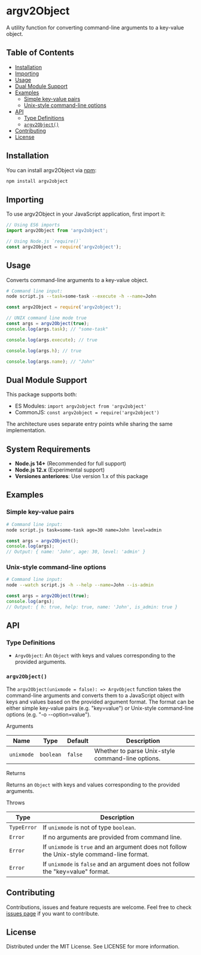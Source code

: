 # argv2Object

A utility function for converting command-line arguments to a key-value object.

## Table of Contents

- [Installation](#installation)
- [Importing](#importing)
- [Usage](#usage)
- [Dual Module Support](#dual-module-support)
- [Examples](#examples)
  - [Simple key-value pairs](#simple-key-value-pairs)
  - [Unix-style command-line options](#unix-style-command-line-options)
- [API](#api)
  - [Type Definitions](#type-definitions)
  - [`argv2Object()`](#argv2object-1)
- [Contributing](#contributing)
- [License](#license)

## Installation

You can install argv2Object via [npm](https://www.npmjs.com/package/argv2Object):

```sh
npm install argv2object
```

## Importing

To use argv2Object in your JavaScript application, first import it:

```js
// Using ES6 imports
import argv2Object from 'argv2object';

// Using Node.js `require()`
const argv2Object = require('argv2object');
```

## Usage

Converts command-line arguments to a key-value object.

```sh
# Command line input:
node script.js --task=some-task --execute -h --name=John

```

```js
const argv2Object = require('argv2object');

// UNIX command line mode true
const args = argv2Object(true);
console.log(args.task); // "some-task"

console.log(args.execute); // true

console.log(args.h); // true

console.log(args.name); // "John"

```

## Dual Module Support

This package supports both:

- ES Modules: `import argv2object from 'argv2object'`
- CommonJS: `const argv2object = require('argv2object')`

The architecture uses separate entry points while sharing the same implementation.

## System Requirements

- **Node.js 14+** (Recommended for full support)
- **Node.js 12.x** (Experimental support)
- **Versiones anteriores**: Use version 1.x of this package

## Examples

### Simple key-value pairs

```sh
# Command line input:
node script.js task=some-task age=30 name=John level=admin

```

```js
const args = argv2Object();
console.log(args);
// Output: { name: 'John', age: 30, level: 'admin' }
```

### Unix-style command-line options

```sh
# Command line input:
node --watch script.js -h --help --name=John --is-admin

```

```js
const args = argv2Object(true);
console.log(args);
// Output: { h: true, help: true, name: 'John', is_admin: true }
```

## API

### Type Definitions

- `ArgvObject`: An `Object` with keys and values corresponding to the provided arguments.

### `argv2Object()`

The `argv2Object(unixmode = false): => ArgvObject` function takes the command-line arguments and converts them to a JavaScript object with keys and values based on the provided argument format. The format can be either simple key-value pairs (e.g. "key=value") or Unix-style command-line options (e.g. "-o --option=value").

Arguments

| Name       | Type      | Default | Description                                       |
|------------|-----------|---------|---------------------------------------------------|
| `unixmode` | `boolean` | `false` | Whether to parse Unix-style command-line options. |

Returns

Returns an `Object` with keys and values corresponding to the provided arguments.

Throws

| Type    | Description                                                                                     |
|---------|-------------------------------------------------------------------------------------------------|
| `TypeError` | If `unixmode` is not of type `boolean`.                                                     |
| `Error`     | If no arguments are provided from command line.                                             |
| `Error`     | If `unixmode` is `true` and an argument does not follow the Unix-style command-line format. |
| `Error`     | If `unixmode` is `false` and an argument does not follow the "key=value" format.            |

## Contributing

Contributions, issues and feature requests are welcome. Feel free to check [issues page](https://github.com/vgbr-dev/argv2object/issues) if you want to contribute.

## License

Distributed under the MIT License. See LICENSE for more information.
